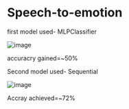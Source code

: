 # Speech-to-emotion
first model used- MLPClassifier

![image](https://user-images.githubusercontent.com/92429666/207957095-c3f6867a-d962-43e9-aac8-ae623c8bbcb5.png)

accuracry gained=~50%

Second model used- Sequential

![image](https://user-images.githubusercontent.com/92429666/208052799-b2aff9cd-d5f7-4135-b3e9-9858f5cf2d18.png)


Accray achieved=~72%
